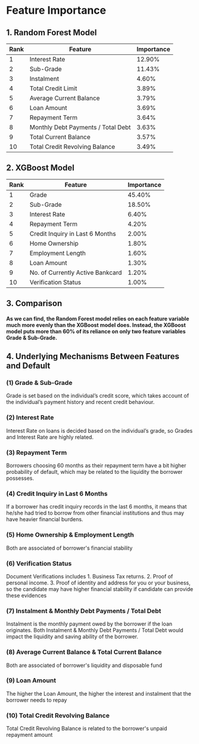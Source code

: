 # Feature Importance
## 1. Random Forest Model
| Rank | Feature                            | Importance |
|------|------------------------------------|------------|
| 1    | Interest Rate                      | 12.90%     |
| 2    | Sub-Grade                          | 11.43%     |
| 3    | Instalment                        | 4.60%      |
| 4    | Total Credit Limit                 | 3.89%      |
| 5    | Average Current Balance            | 3.79%      |
| 6    | Loan Amount                        | 3.69%      |
| 7    | Repayment Term                     | 3.64%      |
| 8    | Monthly Debt Payments / Total Debt | 3.63%      |
| 9    | Total Current Balance              | 3.57%      |
| 10   | Total Credit Revolving Balance     | 3.49%      |

## 2. XGBoost Model
| Rank | Feature                          | Importance |
|------|----------------------------------|------------|
| 1    | Grade                            | 45.40%     |
| 2    | Sub-Grade                        | 18.50%     |
| 3    | Interest Rate                    | 6.40%      |
| 4    | Repayment Term                   | 4.20%      |
| 5    | Credit Inquiry in Last 6 Months  | 2.00%      |
| 6    | Home Ownership                   | 1.80%      |
| 7    | Employment Length                | 1.60%      |
| 8    | Loan Amount                      | 1.30%      |
| 9    | No. of Currently Active Bankcard | 1.20%      |
| 10   | Verification Status              | 1.00%      |

## 3. Comparison
#### As we can find, the Random Forest model relies on each feature variable much more evenly than the XGBoost model does. Instead, the XGBoost model puts more than 60% of its reliance on only two feature variables Grade & Sub-Grade.

## 4. Underlying Mechanisms Between Features and Default
### (1) Grade & Sub-Grade
Grade is set based on the individual’s credit score, which takes account of the individual’s payment history and recent credit behaviour.
### (2) Interest Rate
Interest Rate on loans is decided based on the individual’s grade, so Grades and Interest Rate are highly related.
### (3) Repayment Term
Borrowers choosing 60 months as their repayment term have a bit higher probability of default, which may be related to the liquidity the borrower possesses.
### (4) Credit Inquiry in Last 6 Months
If a borrower has credit inquiry records in the last 6 months, it means that he/she had tried to borrow from other financial institutions and thus may have heavier financial burdens.
### (5) Home Ownership & Employment Length
Both are associated of borrower's financial stability
### (6) Verification Status
Document Verifications includes 1. Business Tax returns. 2. Proof of personal income. 3. Proof of identity and address for you or your business, so the candidate may have higher financial stability if candidate can provide these evidences
### (7) Instalment & Monthly Debt Payments / Total Debt
Instalment is the monthly payment owed by the borrower if the loan originates. Both Instalment & Monthly Debt Payments / Total Debt would impact the liquidity and saving ability of the borrower.
### (8) Average Current Balance & Total Current Balance
Both are associated of borrower's liquidity and disposable fund
### (9) Loan Amount
The higher the Loan Amount, the higher the interest and instalment that the borrower needs to repay
### (10) Total Credit Revolving Balance
Total Credit Revolving Balance is related to the borrower's unpaid repayment amount

